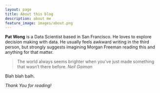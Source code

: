 ```yaml
---
layout: page
title: About this blog
description: about me
feature_image: images/about.png
---
```


**Pat Wong** is a Data Scientist based in San Francisco. He loves to explore decision making with data. He usually feels awkward writing in the third person, but strongly suggests imagining Morgan Freeman reading this and anything for that matter.



>The world always seems brighter when you’ve just made something that wasn’t there before. <cite>Neil Gaiman</cite>

Blah blah balh.

*Thank You for reading!*
